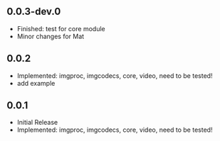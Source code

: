 ## 0.0.3-dev.0

* Finished: test for core module
* Minor changes for Mat

## 0.0.2

* Implemented: imgproc, imgcodecs, core, video, need to be tested!
* add example

## 0.0.1

* Initial Release
* Implemented: imgproc, imgcodecs, core, video, need to be tested!
